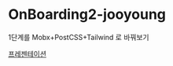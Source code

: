 # OnBoarding2-jooyoung

1단계를 Mobx+PostCSS+Tailwind 로 바꿔보기

[프레젠테이션](https://www.miricanvas.com/v/114s55u)
